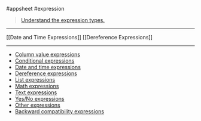 #appsheet #expression 


> [Understand the expression types.](https://support.google.com/appsheet/topic/10104376)

---
[[Date and Time Expressions]]
[[Dereference Expressions]]

---


-   [Column value expressions](https://support.google.com/appsheet/answer/10107945?hl=en&ref_topic=10104376)
-   [Conditional expressions](https://support.google.com/appsheet/answer/10107395?hl=en&ref_topic=10104376)
-   [Date and time expressions](https://support.google.com/appsheet/answer/10107326?hl=en&ref_topic=10104376)
-   [Dereference expressions](https://support.google.com/appsheet/answer/10107396?hl=en&ref_topic=10104376)
-   [List expressions](https://support.google.com/appsheet/answer/10107669?hl=en&ref_topic=10104376)
-   [Math expressions](https://support.google.com/appsheet/answer/10106622?hl=en&ref_topic=10104376)
-   [Text expressions](https://support.google.com/appsheet/answer/10108184?hl=en&ref_topic=10104376)
-   [Yes/No expressions](https://support.google.com/appsheet/answer/10107946?hl=en&ref_topic=10104376)
-   [Other expressions](https://support.google.com/appsheet/answer/10107947?hl=en&ref_topic=10104376)
-   [Backward compatibility expressions](https://support.google.com/appsheet/answer/10107670?hl=en&ref_topic=10104376)